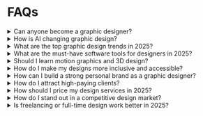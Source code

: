 # FAQs

<details>

<summary>Can anyone become a graphic designer?  </summary>

Yes, anyone can become a graphic designer. What is needed is the right skills, practice, and dedication. Graphic design is mainly creativity, technical knowledge, and problem-solving which can be learned over time.&#x20;

Taking online courses, practicing consistently, and studying the work of experienced designers can help anyone build a successful career in graphic design.&#x20;

</details>

<details>

<summary>How is AI changing graphic design?</summary>

AI helps speed up tasks, generate design variations, and assist with creative decisions. However, human creativity is still essential for strategy, storytelling, and originality. &#x20;

</details>

<details>

<summary>What are the top graphic design trends in 2025?</summary>

Minimalism, bold typography, 3D elements, AI-assisted design, motion graphics, and eco-conscious branding are dominating the industry. &#x20;

</details>

<details>

<summary>What are the must-have software tools for designers in 2025?</summary>

[Adobe Creative Cloud](https://creativecloud.adobe.com/apps/download/creative-cloud) like [Adobe Photoshop](https://www.adobe.com/ng/products/photoshop.html) and [Adobe Illustrator](https://www.adobe.com/ng/products/illustrator.html), but AI-powered tools like [Midjourney](https://www.midjourney.com/), [Figma](https://www.figma.com/), [Canva](https://www.canva.com/), and [Blender ](https://www.blender.org/)for 3D are gaining traction. &#x20;

</details>

<details>

<summary>Should I learn motion graphics and 3D design?</summary>

Yes. Motion design and 3D visuals are increasingly in demand for branding, social media, and UI/UX projects. &#x20;

</details>

<details>

<summary>How do I make my designs more inclusive and accessible?</summary>

Use high contrast, readable fonts, alternative text for images, and ensure color choices accommodate color blindness.

</details>

<details>

<summary>How can I build a strong personal brand as a graphic designer?</summary>

Consistently share your work on LinkedIn, Instagram, and Behance, engage with industry trends, and showcase expertise through case studies. &#x20;

</details>

<details>

<summary>How do I attract high-paying clients?</summary>

Position yourself as an expert in a niche, maintain a strong portfolio, optimize your online presence, and use LinkedIn for networking.

</details>

<details>

<summary>How should I price my design services in 2025?</summary>

Consider your experience, project complexity, industry rates, and client budget. Use value-based pricing rather than hourly rates when possible.

</details>

<details>

<summary>How do I stand out in a competitive design market?</summary>

Develop a unique design style, specialize in a niche, stay updated with trends, and provide excellent client experiences.

</details>

<details>

<summary>Is freelancing or full-time design work better in 2025?</summary>

It depends on your goals. Freelancing offers flexibility and unlimited income potential, while full-time roles provide stability and structured career growth.

</details>

